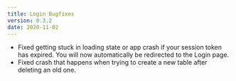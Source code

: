 ```yaml
---
title: Login Bugfixes
version: 0.3.2
date: 2020-11-02
---
```


- Fixed getting stuck in loading state or app crash if your session token has expired. You will now automatically be redirected to the Login page.
- Fixed crash that happens when trying to create a new table after deleting an old one.
